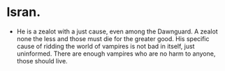 # Isran.

- He is a zealot with a just cause, even among the Dawnguard. A zealot none the less and those must die for the greater good. His specific cause of ridding the world of vampires is not bad in itself, just uninformed. There are enough vampires who are no harm to anyone, those should live.
